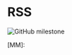 # RSS

![GitHub milestone](https://img.shields.io/github/milestones/progress-percent/Zeliper/RSS/1?style=flat-square)



[MM]: